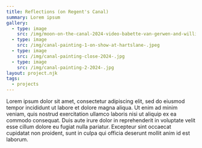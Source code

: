 ```yaml
---
title: Reflections (on Regent's Canal)
summary: Lorem ipsum
gallery:
  - type: image
    src: /img/moon-on-the-canal-2024-video-babette-van-gerwen-and-william-kennedy.jpg
  - type: image
    src: /img/canal-painting-1-on-show-at-hartslane-.jpeg
  - type: image
    src: /img/canal-painting-close-2024-.jpg
  - type: image
    src: /img/canal-painting-2-2024-.jpg
layout: project.njk
tags:
  - projects
---
```

Lorem ipsum dolor sit amet, consectetur adipiscing elit, sed do eiusmod tempor incididunt ut labore et dolore magna aliqua. Ut enim ad minim veniam, quis nostrud exercitation ullamco laboris nisi ut aliquip ex ea commodo consequat. Duis aute irure dolor in reprehenderit in voluptate velit esse cillum dolore eu fugiat nulla pariatur. Excepteur sint occaecat cupidatat non proident, sunt in culpa qui officia deserunt mollit anim id est laborum.